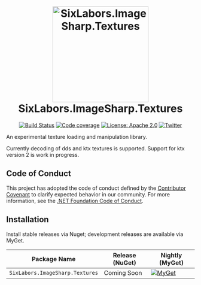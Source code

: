 <h1 align="center">

<img src="https://github.com/SixLabors/Branding/raw/master/icons/imagesharp.textures/sixlabors.imagesharp.textures.svg?sanitize=true" alt="SixLabors.ImageSharp.Textures" width="256"/>
<br/>
SixLabors.ImageSharp.Textures
</h1>

<div align="center">

[![Build Status](https://img.shields.io/github/workflow/status/SixLabors/ImageSharp.Textures/Build/master)](https://github.com/SixLabors/ImageSharp.Textures/actions)
[![Code coverage](https://codecov.io/gh/SixLabors/ImageSharp.Textures/branch/master/graph/badge.svg)](https://codecov.io/gh/SixLabors/ImageSharp)
[![License: Apache 2.0](https://img.shields.io/badge/license-Apache%202.0-blue.svg)](https://opensource.org/licenses/Apache-2.0)
[![Twitter](https://img.shields.io/twitter/url/http/shields.io.svg?style=flat&logo=twitter)](https://twitter.com/intent/tweet?hashtags=imagesharp,dotnet,oss&text=ImageSharp.+A+new+cross-platform+2D+graphics+API+in+C%23&url=https%3a%2f%2fgithub.com%2fSixLabors%2fImageSharp&via=sixlabors)

</div>


An experimental texture loading and manipulation library. 

Currently decoding of dds and ktx textures is supported.
Support for ktx version 2 is work in progress.

## Code of Conduct  
This project has adopted the code of conduct defined by the [Contributor Covenant](https://contributor-covenant.org/) to clarify expected behavior in our community.
For more information, see the [.NET Foundation Code of Conduct](https://dotnetfoundation.org/code-of-conduct).

## Installation 

Install stable releases via Nuget; development releases are available via MyGet.

| Package Name                   | Release (NuGet) | Nightly (MyGet) |
|--------------------------------|-----------------|-----------------|
| `SixLabors.ImageSharp.Textures`         | Coming Soon | [![MyGet](https://img.shields.io/myget/sixlabors/vpre/SixLabors.ImageSharp.svg)](https://www.myget.org/feed/sixlabors/package/nuget/SixLabors.ImageSharp.Textures) |